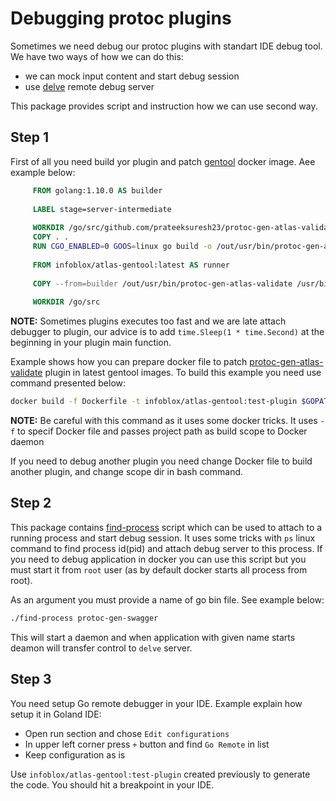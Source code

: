 # Debugging protoc plugins

Sometimes we need debug our protoc plugins with standart IDE debug tool.
We have two ways of how we can do this:
 - we can mock input content and start debug session
 - use [delve](https://github.com/derekparker/delve) remote debug server
 
This package provides script and instruction how we can use second way.

## Step 1
First of all you need build yor plugin and patch [gentool](https://github.com/prateeksuresh23/atlas-gentool) docker image. Aee example below:

```dockerfile
     FROM golang:1.10.0 AS builder
     
     LABEL stage=server-intermediate
     
     WORKDIR /go/src/github.com/prateeksuresh23/protoc-gen-atlas-validate
     COPY . .
     RUN CGO_ENABLED=0 GOOS=linux go build -o /out/usr/bin/protoc-gen-atlas-validate main.go
     
     FROM infoblox/atlas-gentool:latest AS runner
     
     COPY --from=builder /out/usr/bin/protoc-gen-atlas-validate /usr/bin/protoc-gen-atlas-validate
     
     WORKDIR /go/src
```

**NOTE:** Sometimes plugins executes too fast and we are late attach debugger to plugin, our advice is to add `time.Sleep(1 * time.Second)` at the beginning in your plugin main function.

Example shows how you can prepare docker file to patch [protoc-gen-atlas-validate](https://github.com/prateeksuresh23/protoc-gen-atlas-validate) plugin in latest gentool images. To build this example you need use command presented below:

```bash 
docker build -f Dockerfile -t infoblox/atlas-gentool:test-plugin $GOPATH/src/github.com/prateeksuresh23/protoc-gen-atlas-validate
```
**NOTE:** Be careful with this command as it uses some docker tricks. It uses `-f` to specif Docker file and passes project path as build scope to Docker daemon

If you need to debug another plugin you need change Docker file to build another plugin, and change scope dir in bash command.

## Step 2

This package contains [find-process](find-process) script which can be used to attach to a running process
and start debug session. It uses some tricks with `ps` linux command to find process id(pid) and attach debug server to this process. 
If you need to debug application in docker you can use this script but you must start it from `root` user (as by default docker starts all process from root).

As an argument you must provide a name of go bin file. See example below:
``` bash
./find-process protoc-gen-swagger
```
This will start a daemon and when application with given name starts deamon will transfer control to `delve` server.

## Step 3

You need setup Go remote debugger in your IDE. Example explain how setup it in Goland IDE:
 - Open run section and chose `Edit configurations`
 - In upper left corner press `+` button and find `Go Remote` in list
 - Keep configuration as is


Use `infoblox/atlas-gentool:test-plugin` created previously to generate the code. You should hit a breakpoint in your IDE.
